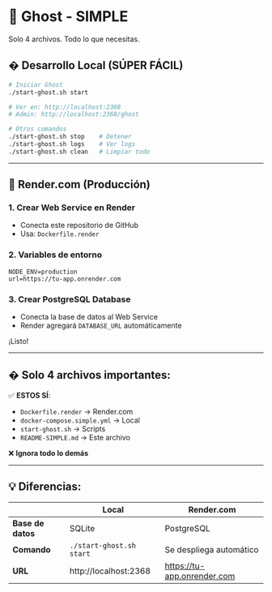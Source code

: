 # 🚀 Ghost - SIMPLE

Solo 4 archivos. Todo lo que necesitas.

## � Desarrollo Local (SÚPER FÁCIL)

```bash
# Iniciar Ghost
./start-ghost.sh start

# Ver en: http://localhost:2368
# Admin: http://localhost:2368/ghost
```

```bash
# Otros comandos
./start-ghost.sh stop    # Detener
./start-ghost.sh logs    # Ver logs
./start-ghost.sh clean   # Limpiar todo
```

---

## 🚀 Render.com (Producción)

### 1. Crear Web Service en Render
- Conecta este repositorio de GitHub
- Usa: `Dockerfile.render`

### 2. Variables de entorno
```
NODE_ENV=production
url=https://tu-app.onrender.com
```

### 3. Crear PostgreSQL Database
- Conecta la base de datos al Web Service
- Render agregará `DATABASE_URL` automáticamente

¡Listo!

---

## � Solo 4 archivos importantes:

✅ **ESTOS SÍ**:
- `Dockerfile.render` → Render.com
- `docker-compose.simple.yml` → Local
- `start-ghost.sh` → Scripts
- `README-SIMPLE.md` → Este archivo

❌ **Ignora todo lo demás**

---

## 💡 Diferencias:

| | Local | Render.com |
|---|-------|------------|
| **Base de datos** | SQLite | PostgreSQL |
| **Comando** | `./start-ghost.sh start` | Se despliega automático |
| **URL** | http://localhost:2368 | https://tu-app.onrender.com |
